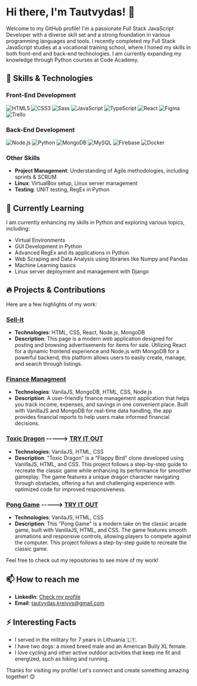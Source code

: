 # Hi there, I'm Tautvydas! 👋

Welcome to my GitHub profile! I'm a passionate Full Stack JavaScript Developer with a diverse skill set and a strong foundation in various programming languages and tools. I recently completed my Full Stack JavaScript studies at a vocational training school, where I honed my skills in both front-end and back-end technologies. I am currently expanding my knowledge through Python courses at Code Academy.

## 🚀 Skills & Technologies

### Front-End Development
<p>
  <img src="https://img.shields.io/badge/HTML5-%23E34F26.svg?&style=for-the-badge&logo=html5&logoColor=white" alt="HTML5" />
  <img src="https://img.shields.io/badge/CSS3-%231572B6.svg?&style=for-the-badge&logo=css3&logoColor=white" alt="CSS3" />
  <img src="https://img.shields.io/badge/Sass-%23CC6699.svg?&style=for-the-badge&logo=sass&logoColor=white" alt="Sass" />
  <img src="https://img.shields.io/badge/JavaScript-%23F7DF1E.svg?&style=for-the-badge&logo=javascript&logoColor=black" alt="JavaScript" />
  <img src="https://img.shields.io/badge/TypeScript-%23007ACC.svg?&style=for-the-badge&logo=typescript&logoColor=white" alt="TypeScript" />
  <img src="https://img.shields.io/badge/React-%2320232a.svg?&style=for-the-badge&logo=react&logoColor=%2361DAFB" alt="React" />
  <img src="https://img.shields.io/badge/Figma-%23F24E1E.svg?&style=for-the-badge&logo=figma&logoColor=white" alt="Figma" />
  <img src="https://img.shields.io/badge/Trello-%230079BF.svg?&style=for-the-badge&logo=trello&logoColor=white" alt="Trello" />
</p>

### Back-End Development
<p>
  <img src="https://img.shields.io/badge/Node.js-%23339933.svg?&style=for-the-badge&logo=nodedotjs&logoColor=white" alt="Node.js" />
  <img src="https://img.shields.io/badge/Python-%233776AB.svg?&style=for-the-badge&logo=python&logoColor=white" alt="Python" />
  <!--<img src="https://img.shields.io/badge/Django-%23092E20.svg?&style=for-the-badge&logo=django&logoColor=white" alt="Django" />-->
  <img src="https://img.shields.io/badge/MongoDB-%2347A248.svg?&style=for-the-badge&logo=mongodb&logoColor=white" alt="MongoDB" />
  <img src="https://img.shields.io/badge/MySQL-%234479A1.svg?&style=for-the-badge&logo=mysql&logoColor=white" alt="MySQL" />
  <img src="https://img.shields.io/badge/Firebase-%23FFCA28.svg?&style=for-the-badge&logo=firebase&logoColor=black" alt="Firebase" />
  <img src="https://img.shields.io/badge/Docker-%232496ED.svg?&style=for-the-badge&logo=docker&logoColor=white" alt="Docker" />
</p>
<!--
### Data Science & Machine Learning
<p>
  <img src="https://img.shields.io/badge/NumPy-%23013243.svg?&style=for-the-badge&logo=numpy&logoColor=white" alt="NumPy" />
  <img src="https://img.shields.io/badge/Pandas-%23150458.svg?&style=for-the-badge&logo=pandas&logoColor=white" alt="Pandas" />
  <img src="https://img.shields.io/badge/Machine%20Learning-%23FF6F00.svg?&style=for-the-badge&logo=tensorflow&logoColor=white" alt="Machine Learning" />
</p>-->

### Other Skills
- **Project Management**: Understanding of Agile methodologies, including sprints & SCRUM
- **Linux**: VirtualBox setup, Linux server management
- **Testing**: UNIT testing, RegEx in Python

## 🌱 Currently Learning
I am currently enhancing my skills in Python and exploring various topics, including:
- Virtual Environments
- GUI Development in Python
- Advanced RegEx and its applications in Python
- Web Scraping and Data Analysis using libraries like Numpy and Pandas
- Machine Learning basics
- Linux server deployment and management with Django

## 🔥 Projects & Contributions
Here are a few highlights of my work:

### [Sell-It](https://github.com/TautvydasKre/ad-page.git)

- **Technologies**: HTML, CSS, React, Node.js, MongoDB
- **Description**:  This page is a modern web application designed for posting and browsing advertisements for items for sale. Utilizing React for a dynamic frontend experience and Node.js with MongoDB for a powerful backend, this platform allows users to easily create, manage, and search through listings. 

### [Finance Managment](https://github.com/TautvydasKre/FinanceManagment.git)
- **Technologies**: VanilaJS, MongoDB, HTML, CSS, Node.js
- **Description**: A user-friendly finance management application that helps you track income, expenses, and savings in one convenient place. Built with VanillaJS and MongoDB for real-time data handling, the app provides financial reports to help users make informed financial decisions.

### [Toxic Dragon](https://github.com/TautvydasKre/Toxic-Dragon.git) -----> [TRY IT OUT](https://toxic-dragon-1gu6jq75d-tautvydas-projects-48b435cb.vercel.app)
- **Technologies**: VanilaJS, HTML, CSS
- **Description**: "Toxic Dragon" is a "Flappy Bird" clone developed using VanillaJS, HTML, and CSS. This project follows a step-by-step guide to recreate the classic game while enhancing its performance for smoother gameplay. The game features a unique dragon character navigating through obstacles, offering a fun and challenging experience with optimized code for improved responsiveness.

### [Pong Game](https://github.com/TautvydasKre/Pong_Game.git) -----> [TRY IT OUT](https://pong-game-azure.vercel.app)
- **Technologies**: VanilaJS, HTML, CSS
- **Description**: This "Pong Game" is a modern take on the classic arcade game, built with VanillaJS, HTML, and CSS. The game features smooth animations and responsive controls, allowing players to compete against the computer. This project follows a step-by-step guide to recreate the classic game.


<!--(https://pong-game-azure.vercel.app) -->

Feel free to check out my repositories to see more of my work!

## 📫 How to reach me
- **LinkedIn**: [Check my profile](https://www.linkedin.com/in/tautvydas-kreivys)
- **Email**: [tautvydas.kreivys@gmail.com](mailto:tautvydas.kreivys@gmail.com)

## ⚡ Interesting Facts
- I served in the military for 7 years in Lithuania 🇱🇹.
- I have two dogs: a mixed breed male and an American Bully XL female.
- I love cycling and other active outdoor activities that keep me fit and energized, such as hiking and running.

Thanks for visiting my profile! Let's connect and create something amazing together! 😊
